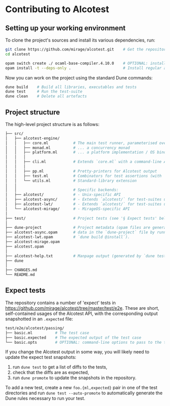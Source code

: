 # Contributing to Alcotest

## Setting up your working environment

To clone the project's sources and install its various dependencies, run:

```sh
git clone https://github.com/mirage/alcotest.git    # Get the repository
cd alcotest

opam switch create ./ ocaml-base-compiler.4.10.0    # OPTIONAL: install a project-local Opam switch
opam install -t --deps-only .                       # Install regular and test dependencies
```

Now you can work on the project using the standard Dune commands:

```sh
dune build    # Build all libraries, executables and tests
dune test     # Run the test-suite
dune clean    # Delete all artefacts
```

## Project structure

The high-level project structure is as follows:

```sh
├── src/
│   ├── alcotest-engine/
│   │   ├── core.ml           # The main test runner, parameterised over...
│   │   ├── monad.ml          # ... a concurrency monad
│   │   ├── platform.ml       # ... a platform implementation / OS bindings
│   │   │
│   │   ├── cli.ml            # Extends `core.ml` with a command-line API
│   │   │
│   │   ├── pp.ml             # Pretty-printers for Alcotest output
│   │   ├── test.ml           # Combinators for test assertions (with `Alcotest.check`)
│   │   └── utils.ml          # Standard-library extension
│   │
│   │                         # Specific backends:
│   ├── alcotest/             # - Unix-specific API
│   ├── alcotest-async/       # - Extends `alcotest/` for test-suites using Async concurrency
│   ├── alcotest-lwt/         # - Extends `alcotest/` for test-suites using Lwt concurrency
│   └── alcotest-mirage/      # - MirageOS-specific API
│
├── test/                     # Project tests (see '§ Expect tests' below)
│
├── dune-project              # Project metadata (opam files are generated from
├── alcotest-async.opam       # data in the `dune-project` file by running
├── alcotest-lwt.opam         # `dune build @install`).
├── alcotest-mirage.opam
├── alcotest.opam
│
├── alcotest-help.txt         # Manpage output (generated by `dune test --auto-promote`)
├── dune
│
├── CHANGES.md
└── README.md
```

## Expect tests

The repository contains a number of 'expect' tests in
https://github.com/mirage/alcotest/tree/master/test/e2e. These are short,
self-contained usages of the Alcotest API, with the corresponding output
snapshotted in an `.expected` file:

```sh
test/e2e/alcotest/passing/
├── basic.ml          # The test case
├── basic.expected    # The expected output of the test case
└── basic.opts        # OPTIONAL: command-line options to pass to the test
```

If you change the Alcotest output in some way, you will likely need to update
the expect test snapshots:

1. run `dune test` to get a list of diffs to the tests,
1. check that the diffs are as expected,
1. run `dune promote` to update the snapshots in the repository.

To add a new test, create a new `foo.{ml,expected}` pair in one of the test
directories and run `dune test --auto-promote` to automatically generate the
Dune rules necessary to run your test.




